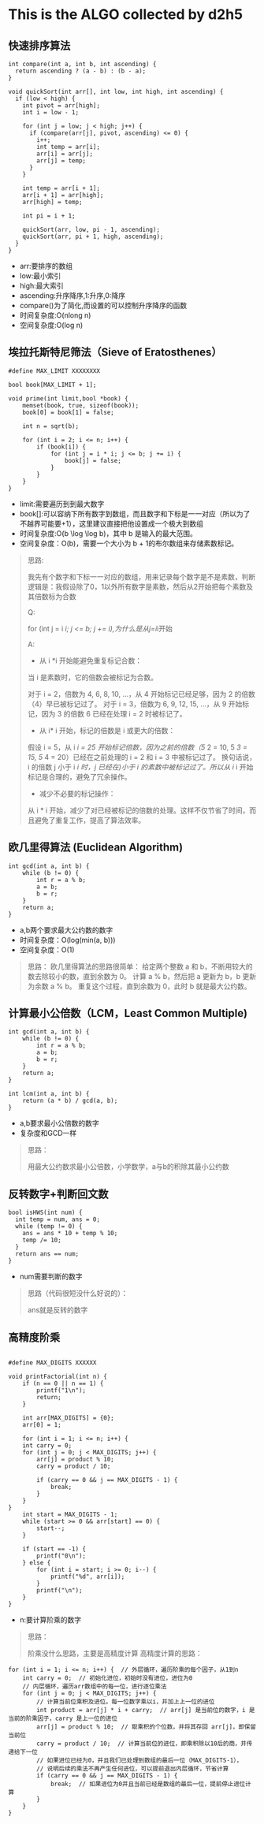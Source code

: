 # This is the ALGO collected by d2h5

## 快速排序算法

```
int compare(int a, int b, int ascending) {
  return ascending ? (a - b) : (b - a);
}

void quickSort(int arr[], int low, int high, int ascending) {
  if (low < high) {
    int pivot = arr[high];
    int i = low - 1;

    for (int j = low; j < high; j++) {
      if (compare(arr[j], pivot, ascending) <= 0) {
        i++;
        int temp = arr[i];
        arr[i] = arr[j];
        arr[j] = temp;
      }
    }

    int temp = arr[i + 1];
    arr[i + 1] = arr[high];
    arr[high] = temp;

    int pi = i + 1;

    quickSort(arr, low, pi - 1, ascending);
    quickSort(arr, pi + 1, high, ascending);
  }
}
```

- arr:要排序的数组
- low:最小索引
- high:最大索引
- ascending:升序降序,1:升序,0:降序
- compare()为了简化,而设置的可以控制升序降序的函数
- 时间复杂度:O(nlong n)
- 空间复杂度:O(log n)

## 埃拉托斯特尼筛法（Sieve of Eratosthenes）

```
#define MAX_LIMIT XXXXXXXX

bool book[MAX_LIMIT + 1];

void prime(int limit,bool *book) {
    memset(book, true, sizeof(book));
    book[0] = book[1] = false;

    int n = sqrt(b);

    for (int i = 2; i <= n; i++) {
        if (book[i]) {
            for (int j = i * i; j <= b; j += i) {
                book[j] = false;
            }
        }
    }
}
```

- limit:需要遍历到到最大数字
- book[]:可以容纳下所有数字到数组，而且数字和下标是一一对应（所以为了不越界可能要+1），这里建议直接把他设置成一个极大到数组
- 时间复杂度:O(b \log \log b)，其中 b 是输入的最大范围。
- 空间复杂度：O(b)，需要一个大小为 b + 1的布尔数组来存储素数标记。

> 思路:
>
> 我先有个数字和下标一一对应的数组，用来记录每个数字是不是素数，判断逻辑是：我假设除了0，1以外所有数字是素数，然后从2开始把每个素数及其倍数标为合数
>
> Q:
>
> for (int j = i *i; j <= b; j += i),为什么是从j=i*i开始
>
> A:
>
>- 从 i *i 开始能避免重复标记合数：
>
> 当 i 是素数时，它的倍数会被标记为合数。
>
> 对于 i = 2，倍数为 4, 6, 8, 10, ...，从 4 开始标记已经足够，因为 2 的倍数（4）早已被标记过了。
> 对于 i = 3，倍数为 6, 9, 12, 15, ...，从 9 开始标记，因为 3 的倍数 6 已经在处理 i = 2 时被标记了。
>
>- 从 i* i 开始，标记的倍数是 i 或更大的倍数：
>
> 假设 i = 5，从 i *i = 25 开始标记倍数，因为之前的倍数（5* 2 = 10, 5 *3 = 15, 5* 4 = 20）已经在之前处理的 i = 2 和 i = 3 中被标记过了。
> 换句话说，i 的倍数 j 小于 i *i 时，j 已经在)小于 i 的素数中被标记过了。所以从 i* i 开始标记是合理的，避免了冗余操作。
>
>- 减少不必要的标记操作：
>
> 从 i * i 开始，减少了对已经被标记的倍数的处理。这样不仅节省了时间，而且避免了重复工作，提高了算法效率。

## 欧几里得算法 (Euclidean Algorithm)

```
int gcd(int a, int b) {
    while (b != 0) {
        int r = a % b; 
        a = b;     
        b = r;           
    }
    return a;
}
```

- a,b两个要求最大公约数的数字
- 时间复杂度：O(log(min(a, b)))
- 空间复杂度：O(1)

> 思路：
>欧几里得算法的思路很简单：
>给定两个整数 a 和 b，不断用较大的数去除较小的数，直到余数为 0。
>计算 a % b，然后把 a 更新为 b，b 更新为余数 a % b。
>重复这个过程，直到余数为 0，此时 b 就是最大公约数。

## 计算最小公倍数（LCM，Least Common Multiple)

```
int gcd(int a, int b) {
    while (b != 0) {
        int r = a % b;
        a = b;
        b = r;
    }
    return a;
}

int lcm(int a, int b) {
    return (a * b) / gcd(a, b);
}
```

- a,b要求最小公倍数的数字
- 复杂度和GCD一样

> 思路：
>
> 用最大公约数求最小公倍数，小学数学，a与b的积除其最小公约数

## 反转数字+判断回文数

```
bool isHWS(int num) {
  int temp = num, ans = 0;
  while (temp != 0) {
    ans = ans * 10 + temp % 10;
    temp /= 10;
  }
  return ans == num;
}
```

- num需要判断的数字

> 思路（代码很短没什么好说的）：
>
> ans就是反转的数字

## 高精度阶乘

```

#define MAX_DIGITS XXXXXX

void printFactorial(int n) {
    if (n == 0 || n == 1) {
        printf("1\n");
        return;
    }

    int arr[MAX_DIGITS] = {0};
    arr[0] = 1; 

    for (int i = 1; i <= n; i++) {
    int carry = 0;
    for (int j = 0; j < MAX_DIGITS; j++) {
        arr[j] = product % 10;  
        carry = product / 10; 

        if (carry == 0 && j == MAX_DIGITS - 1) {
            break;
        }
    }
}
    int start = MAX_DIGITS - 1;
    while (start >= 0 && arr[start] == 0) {
        start--;
    }

    if (start == -1) {
        printf("0\n");
    } else {
        for (int i = start; i >= 0; i--) {
            printf("%d", arr[i]);
        }
        printf("\n");
    }
}
```

- n:要计算阶乘的数字

> 思路：
>
> 阶乘没什么思路，主要是高精度计算
> 高精度计算的思路：
>
>
```
for (int i = 1; i <= n; i++) {  // 外层循环，遍历阶乘的每个因子，从1到n
    int carry = 0;  // 初始化进位，初始时没有进位，进位为0
    // 内层循环，遍历arr数组中的每一位，进行逐位乘法
    for (int j = 0; j < MAX_DIGITS; j++) {
        // 计算当前位乘积及进位。每一位数字乘以i，并加上上一位的进位
        int product = arr[j] * i + carry;  // arr[j] 是当前位的数字，i 是当前的阶乘因子，carry 是上一位的进位
        arr[j] = product % 10;  // 取乘积的个位数，并将其存回 arr[j]，即保留当前位
        carry = product / 10;  // 计算当前位的进位，即乘积除以10后的商，并传递给下一位
        // 如果进位已经为0，并且我们已处理到数组的最后一位（MAX_DIGITS-1），
        // 说明后续的乘法不再产生任何进位，可以提前退出内层循环，节省计算
        if (carry == 0 && j == MAX_DIGITS - 1) {
            break;  // 如果进位为0并且当前已经是数组的最后一位，提前停止进位计算
        }
    }
}
```
